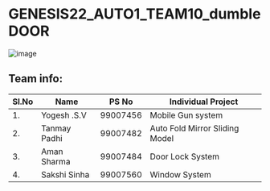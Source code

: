 # GENESIS22_AUTO1_TEAM10_dumbleDOOR
![image](https://user-images.githubusercontent.com/98824269/163941823-6534f6c3-23e7-470a-9e53-9c608c5600bc.png)


## Team info:

|Sl.No|     Name         |PS No      | Individual Project                              |            
| --- | ---------------- | :-------: | ---------------------------------------------- |  
| 1. | Yogesh .S.V       | 99007456 |    Mobile Gun system                         |                    
| 2. | Tanmay Padhi | 99007482 |Auto Fold Mirror Sliding Model|  
| 3. | Aman Sharma       | 99007484 |  Door Lock System        |   
| 4. | Sakshi Sinha   | 99007560 |      Window System                           |  
